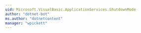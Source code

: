 ```yaml
---
uid: Microsoft.VisualBasic.ApplicationServices.ShutdownMode
author: "dotnet-bot"
ms.author: "dotnetcontent"
manager: "wpickett"
---
```

